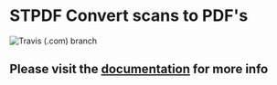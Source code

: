 # STPDF Convert scans to PDF's
![Travis (.com) branch](https://img.shields.io/travis/com/hallowf/STPDF/master.svg?style=popout)

## Please visit the [documentation](https://hallowf.github.io/STPDF-docs/home) for more info